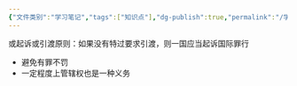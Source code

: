 ```yaml
---
{"文件类别":"学习笔记","tags":["知识点"],"dg-publish":true,"permalink":"/学习笔记studyup/知识点cheese/或起诉或引渡原则/","dgPassFrontmatter":true,"created":"2024-10-22T10:19:16.213+08:00","updated":"2024-10-22T10:19:19.075+08:00"}
---
```


或起诉或引渡原则：如果没有特过要求引渡，则一国应当起诉国际罪行
- 避免有罪不罚
- 一定程度上管辖权也是一种义务